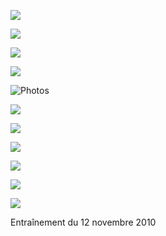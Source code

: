  

[![](HTML%20import/Attachments/bouton-forum%204.jpg)](http://aikido.club.tain.free.fr)

[](../../index.html)[![](HTML%20import/Attachments/bouton-historique%209.jpg)](../../Historique/historique.html)

[](../../Horaires/horaire.html)[![](HTML%20import/Attachments/bouton-horaire%209.jpg)](../../Horaires/horaire.html)

[![](HTML%20import/Attachments/bouton-stages%209.jpg)](../../Stages/stages.html)

![Photos](HTML%20import/Attachments/bouton-photos%209.jpg)

[![](HTML%20import/Attachments/bouton-liens%209.jpg)](../../Liens/liens.html)

[](../../index.html)[![](HTML%20import/Attachments/bouton-acceuil%209.jpg)](../../index.html)

[![](HTML%20import/Attachments/bouton-aikido--pour-qui%209.jpg)](../../Aikidopourqui/aikidopourqui.html)

[![](HTML%20import/Attachments/bouton-contacts%209.jpg)](../../Contact/contact.html)

![](../../Index/barre-rouge.gif)

![](../../Index/barre-bleu.gif)

  

Entraînement du 12 novembre 2010